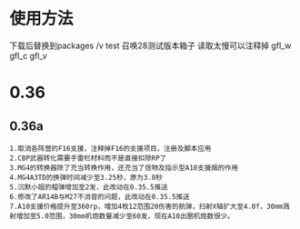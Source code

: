 # 使用方法
下载后替换到packages /v test 召唤28测试版本箱子 读取太慢可以注释掉 gfl_w gfl_c gfl_v

# 0.36

## 0.36a
	1.取消各阵营的F16支援，注释掉F16的支援项目，注册及脚本应用
	2.CBP武器转化需要手雷栏材料而不是直接扣除RP了
	3.MG4的转换器除了充当转换作用，还充当了信物及指示型A10支援烟的作用
	4.MG4A3TD的换弹时间减少至3.25秒，原为3.8秒
	5.沉默小姐的榴弹增加至2发，此改动在0.35.5推送
	6.修改了AR14B与M27不消音的问题，此改动在0.35.5推送
	7.A10支援价格提升至360rp，增加4枚12范围20伤害的航弹，扫射X轴扩大至4.0f，30mm溅射增加至5.0范围，30mm机炮数量减少至60发，现在A10出圈机炮数很少。
	
